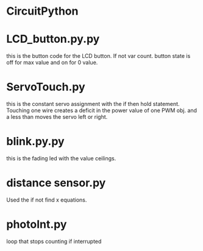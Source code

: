 
# CircuitPython

# LCD_button.py.py
this is the button code for the LCD button. If not var count. button state is off for max value and on for 0 value. 
# ServoTouch.py
this is the constant servo assignment with the if then hold statement. Touching one wire creates a deficit in the power value of one PWM obj. and a less than moves the servo left or right.
# blink.py.py
this is the fading led with the value ceilings.
# distance sensor.py
Used the if not find x equations.
# photoInt.py
loop that stops counting if interrupted
